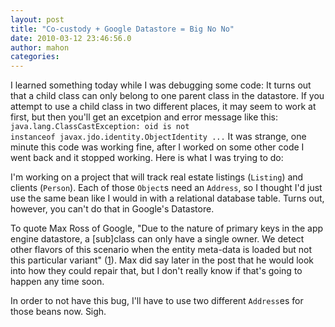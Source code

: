 ```yaml
---
layout: post
title: "Co-custody + Google Datastore = Big No No"
date: 2010-03-12 23:46:56.0
author: mahon
categories: 
---
```

I learned something today while I was debugging some code: It turns out that a child class can only belong to one parent class in the datastore. If you attempt to use a child class in two different places, it may seem to work at first, but then you'll get an excetpion and error message like this:
<code>java.lang.ClassCastException: oid is not instanceof javax.jdo.identity.ObjectIdentity ...</code>
It was strange, one minute this code was working fine, after I worked on some other code I went back and it stopped working. Here is what I was trying to do:

I'm working on a project that will track real estate listings (<code>Listing</code>) and clients (<code>Person</code>). Each of those <code>Object</code>s need an <code>Address</code>, so I thought I'd just use the same bean like I would in with a relational database table. Turns out, however, you can't do that in Google's Datastore.

To quote Max Ross of Google, "Due to the nature of primary keys in the app engine datastore, a [sub]class can only have a single owner.  We detect other flavors of this scenario when the entity meta-data is loaded but not this particular variant" (<a href="http://www.mail-archive.com/google-appengine-java@googlegroups.com/msg04372.html">1</a>). Max did say later in the post that he would look into how they could repair that, but I don't really know if that's going to happen any time soon.

In order to not have this bug, I'll have to use two different <code>Address</code>es for those beans now. Sigh.